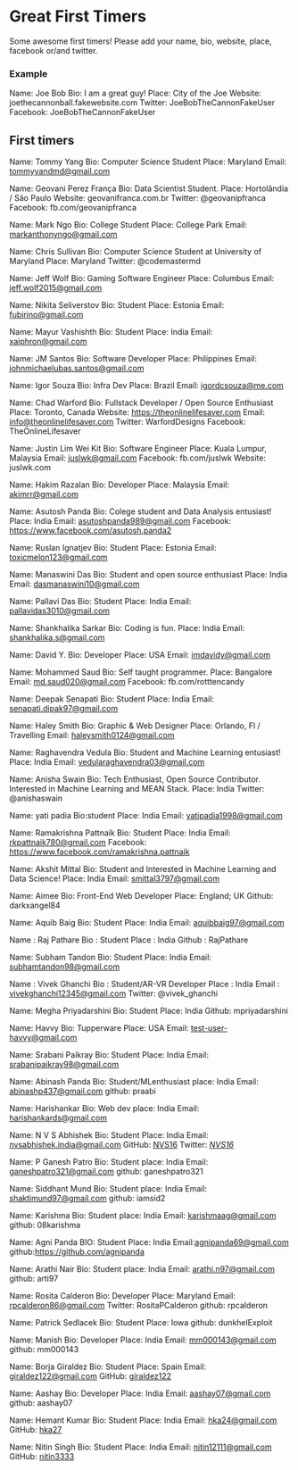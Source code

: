 # Great First Timers

Some awesome first timers! Please add your name, bio, website, place, facebook or/and twitter.

### Example

Name: Joe Bob
Bio: I am a great guy!
Place: City of the Joe
Website: joethecannonball.fakewebsite.com
Twitter: JoeBobTheCannonFakeUser
Facebook: JoeBobTheCannonFakeUser

## First timers

Name: Tommy Yang
Bio: Computer Science Student
Place: Maryland
Email: tommyyandmd@gmail.com

Name: Geovani Perez França
Bio: Data Scientist Student.
Place: Hortolândia / São Paulo
Website: geovanifranca.com.br
Twitter: @geovanipfranca
Facebook: fb.com/geovanipfranca

Name: Mark Ngo
Bio: College Student
Place: College Park
Email: markanthonyngo@gmail.com

Name: Chris Sullivan
Bio: Computer Science Student at University of Maryland
Place: Maryland
Twitter: @codemastermd

Name: Jeff Wolf
Bio: Gaming Software Engineer
Place: Columbus
Email: jeff.wolf2015@gmail.com


Name: Nikita Seliverstov
Bio: Student
Place: Estonia
Email: fubirino@gmail.com


Name: Mayur Vashishth
Bio: Student
Place: India
Email: xaiphron@gmail.com

Name: JM Santos
Bio: Software Developer
Place: Philippines
Email: johnmichaelubas.santos@gmail.com

Name: Igor Souza
Bio: Infra Dev
Place: Brazil
Email: igordcsouza@me.com

Name: Chad Warford
Bio: Fullstack Developer / Open Source Enthusiast
Place: Toronto, Canada
Website: https://theonlinelifesaver.com
Email: info@theonlinelifesaver.com
Twitter: WarfordDesigns
Facebook: TheOnlineLifesaver

Name: Justin Lim Wei Kit
Bio: Software Engineer
Place: Kuala Lumpur, Malaysia
Email: juslwk@gmail.com
Facebook: fb.com/juslwk
Website: juslwk.com

Name: Hakim Razalan
Bio: Developer
Place: Malaysia
Email: akimrr@gmail.com

Name: Asutosh Panda
Bio: Colege student and Data Analysis entusiast!
Place: India
Email: asutoshpanda989@gmail.com
Facebook: https://www.facebook.com/asutosh.panda2

Name: Ruslan Ignatjev
Bio: Student
Place: Estonia
Email: toxicmelon123@gmail.com

Name: Manaswini Das
Bio: Student and open source enthusiast
Place: India
Email: dasmanaswini10@gmail.com

Name: Pallavi Das
Bio: Student
Place: India
Email: pallavidas3010@gmail.com

Name: Shankhalika Sarkar
Bio: Coding is fun.
Place: India
Email: shankhalika.s@gmail.com

Name: David Y.
Bio: Developer
Place: USA
Email: imdavidy@gmail.com

Name: Mohammed Saud
Bio: Self taught programmer.
Place: Bangalore
Email: md.saud020@gmail.com
Facebook: fb.com/rotttencandy

Name: Deepak Senapati
Bio: Student
Place: India
Email: senapati.dipak97@gmail.com

Name: Haley Smith
Bio: Graphic & Web Designer
Place: Orlando, Fl / Travelling
Email: haleysmith0124@gmail.com

Name: Raghavendra Vedula
Bio: Student and Machine Learning entusiast!
Place: India
Email: vedularaghavendra03@gmail.com

Name: Anisha Swain
Bio: Tech Enthusiast, Open Source Contributor. Interested in Machine Learning and MEAN Stack.
Place: India
Twitter: @anishaswain

Name: yati padia
Bio:student
Place: India
Email: yatipadia1998@gmail.com

Name: Ramakrishna Pattnaik
Bio: Student
Place: India
Email: rkpattnaik780@gmail.com
Facebook: https://www.facebook.com/ramakrishna.pattnaik

Name: Akshit Mittal
Bio: Student and Interested in Machine Learning and Data Science!
Place: India
Email: smittal3797@gmail.com

Name: Aimee
Bio: Front-End Web Developer
Place: England; UK
Github: darkxangel84

Name: Aquib Baig
Bio: Student
Place: India
Email: aquibbaig97@gmail.com

Name : Raj Pathare
Bio : Student
Place : India
Github : RajPathare

Name: Subham Tandon
Bio: Student
Place: India
Email: subhamtandon98@gmail.com

Name   : Vivek Ghanchi
Bio    : Student/AR-VR Developer
Place  : India
Email  : vivekghanchi12345@gmail.com
Twitter: @vivek_ghanchi

Name: Megha Priyadarshini
Bio: Student
Place: India
Github: mpriyadarshini

Name: Havvy
Bio: Tupperware
Place: USA
Email: test-user-havvy@gmail.com

Name: Srabani Paikray
Bio: Student
Place: India
Email: srabanipaikray98@gmail.com

Name: Abinash Panda
Bio: Student/MLenthusiast
place: India
Email: abinashp437@gmail.com
github: praabi

Name: Harishankar
Bio: Web dev
place: India
Email: harishankards@gmail.com

Name: N V S Abhishek
Bio: Student
Place: India
Email: nvsabhishek.india@gmail.com
GitHub: [NVS16](https://github.com/NVS16)
Twitter: [_NVS16_](https://twitter.com/_NVS16_)

Name: P Ganesh Patro
Bio: Student
place: India
Email: ganeshpatro321@gmail.com
github: ganeshpatro321

Name: Siddhant Mund
Bio: Student
place: India
Email: shaktimund97@gmail.com
github: iamsid2

Name: Karishma
Bio: Student
place: India
Email: karishmaag@gmail.com
github: 08karishma

Name: Agni Panda
BIO: Student
Place: India
Email:agnipanda69@gmail.com
github:https://github.com/agnipanda

Name: Arathi Nair
Bio: Student
place: India
Email: arathi.n97@gmail.com
github: arti97

Name: Rosita Calderon
Bio: Developer
Place: Maryland
Email: rpcalderon86@gmail.com
Twitter: RositaPCalderon
github: rpcalderon

Name: Patrick Sedlacek
Bio: Student
Place: Iowa
github: dunkhelExploit

Name: Manish
Bio: Developer
Place: India
Email: mm000143@gmail.com
github: mm000143

Name: Borja Giraldez
Bio: Student
Place: Spain
Email: giraldez122@gmail.com
GitHub: [giraldez122](https://github.com/giraldez122)

Name: Aashay
Bio: Developer
Place: India
Email: aashay07@gmail.com
github: aashay07

Name: Hemant Kumar
Bio: Student
Place: India
Email: hka24@gmail.com
GitHub: [hka27](https://github.com/hka27)

Name: Nitin Singh
Bio: Student
Place: India
Email: nitin12111@gmail.com
GitHub: [nitin3333](https://github.com/nitin3333)